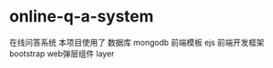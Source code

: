 # online-q-a-system
在线问答系统
  本项目使用了
   数据库 mongodb
   前端模板 ejs
   前端开发框架 bootstrap
   web弹层组件 layer
